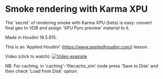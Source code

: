 # Smoke rendering with Karma XPU

The 'secret' of rendering smoke with Karma XPU (beta) is easy: convert final geo to VDB and assign 'XPU Pyro preview' material to it.

Made in Houdini 19.5.615.

This is an 'Applied Houdini' (https://www.appliedhoudini.com/) lesson.

Video (click to watch): [![Video example](https://img.youtube.com/vi/BEXe59pSMvk/0.jpg)](https://www.youtube.com/shorts/BEXe59pSMvk "Applied Houdini - Volumes 2 - Smoke")

NB: For caching, in 'caching'-'filecache_sim' node press 'Save to Disk' and then check 'Load from Disk' option.
